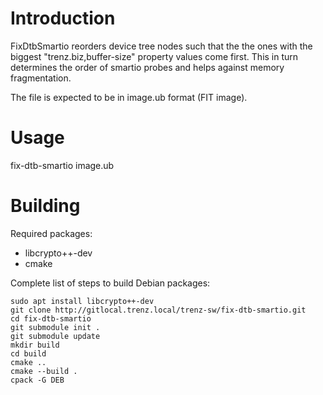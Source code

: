 # Introduction

FixDtbSmartio reorders device tree nodes such that the the ones with the biggest "trenz.biz,buffer-size" property values come first. This in turn determines the order of smartio probes and helps against memory fragmentation.

The file is expected to be in image.ub format (FIT image).

# Usage

fix-dtb-smartio image.ub

# Building

Required packages:
* libcrypto++-dev
* cmake


Complete list of steps to build Debian packages:
```
sudo apt install libcrypto++-dev
git clone http://gitlocal.trenz.local/trenz-sw/fix-dtb-smartio.git
cd fix-dtb-smartio
git submodule init .
git submodule update
mkdir build
cd build
cmake ..
cmake --build .
cpack -G DEB
```


